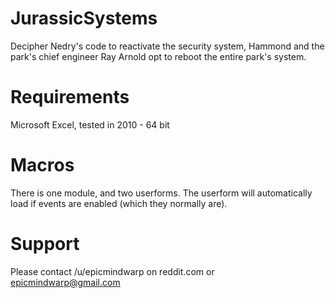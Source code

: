 # JurassicSystems
Decipher Nedry's code to reactivate the security system, Hammond and the park's chief engineer Ray Arnold opt to reboot the entire park's system.

# Requirements
Microsoft Excel, tested in 2010 - 64 bit

# Macros
There is one module, and two userforms. The userform will automatically load if events are enabled (which they normally are).

# Support
Please contact /u/epicmindwarp on reddit.com or epicmindwarp@gmail.com
